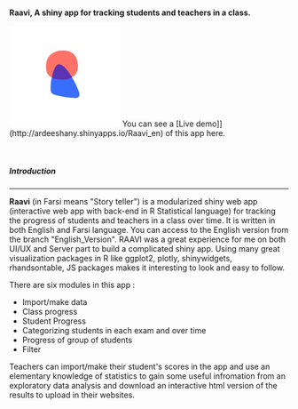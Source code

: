 #### Raavi, A shiny app for tracking students and teachers in a class.

<img src="Logo.png" width="200">  
You can see a [Live demo]](http://ardeeshany.shinyapps.io/Raavi_en) of this app here.

&nbsp;

##### Introduction
* * *
**Raavi** (in Farsi means "Story teller") is a modularized shiny web app (interactive web app with back-end in R Statistical language) for tracking the progress of students and teachers in a class over time. It is written in both English and Farsi language. You can access to the English version from the branch "English_Version". RAAVI was a great experience for me on both UI/UX and Server part to build a complicated shiny app. Using many great visualization packages in R like ggplot2, plotly, shinywidgets, rhandsontable, JS packages makes it interesting to look and easy to follow. 

There are six modules in this app :

* Import/make data
* Class progress
* Student Progress
* Categorizing students in each exam and over time
* Progress of group of students
* Filter

Teachers can import/make their student's scores in the app and use an elementary knowledge of statistics to gain some useful infromation from an exploratory data analysis and download an interactive html version of the results to upload in their websites.



